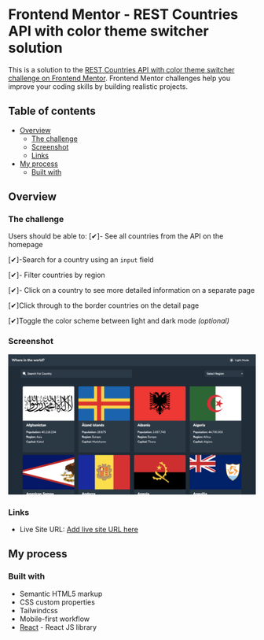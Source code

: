 # Frontend Mentor - REST Countries API with color theme switcher solution

This is a solution to the [REST Countries API with color theme switcher challenge on Frontend Mentor](https://www.frontendmentor.io/challenges/rest-countries-api-with-color-theme-switcher-5cacc469fec04111f7b848ca). Frontend Mentor challenges help you improve your coding skills by building realistic projects. 

## Table of contents

- [Overview](#overview)
  - [The challenge](#the-challenge)
  - [Screenshot](#screenshot)
  - [Links](#links)
- [My process](#my-process)
  - [Built with](#built-with)


## Overview

### The challenge

Users should be able to:
[✔]- See all countries from the API on the homepage

[✔]-Search for a country using an `input` field

[✔]- Filter countries by region

[✔]- Click on a country to see more detailed information on a separate page

[✔]Click through to the border countries on the detail page

[✔]Toggle the color scheme between light and dark mode *(optional)*


### Screenshot

![](./src/assets/screenshot.png)

### Links

- Live Site URL: [Add live site URL here](https://your-live-site-url.com)

## My process

### Built with

- Semantic HTML5 markup
- CSS custom properties
- Tailwindcss
- Mobile-first workflow
- [React](https://reactjs.org/) - React JS library
